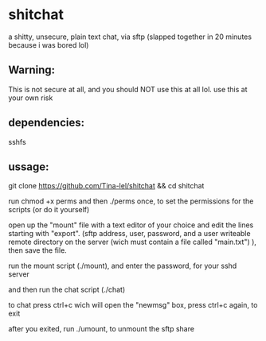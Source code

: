 # shitchat
a shitty, unsecure, plain text chat, via sftp (slapped together in 20 minutes because i was bored lol)

Warning:
-
This is not secure at all, and you should NOT use this at all lol. use this at your own risk

dependencies:
-
sshfs

ussage:
-

git clone https://github.com/Tina-lel/shitchat && cd shitchat

run chmod +x perms and then ./perms once, to set the permissions for the scripts (or do it yourself)

open up the "mount" file with a text editor of your choice and edit the lines starting with "export". (sftp address, user, password, and a user writeable remote directory on the server (wich must contain a file called "main.txt") ), then save the file.

run the mount script (./mount), and enter the password, for your sshd server

and then run the chat script (./chat)

to chat press ctrl+c wich will open the "newmsg" box, press ctrl+c again, to exit

after you exited, run ./umount, to unmount the sftp share
